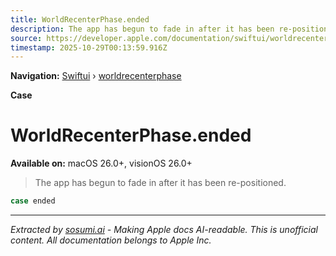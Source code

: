 ```yaml
---
title: WorldRecenterPhase.ended
description: The app has begun to fade in after it has been re-positioned.
source: https://developer.apple.com/documentation/swiftui/worldrecenterphase/ended
timestamp: 2025-10-29T00:13:59.916Z
---
```


**Navigation:** [Swiftui](/documentation/swiftui) › [worldrecenterphase](/documentation/swiftui/worldrecenterphase)

**Case**

# WorldRecenterPhase.ended

**Available on:** macOS 26.0+, visionOS 26.0+

> The app has begun to fade in after it has been re-positioned.

```swift
case ended
```

---

*Extracted by [sosumi.ai](https://sosumi.ai) - Making Apple docs AI-readable.*
*This is unofficial content. All documentation belongs to Apple Inc.*
